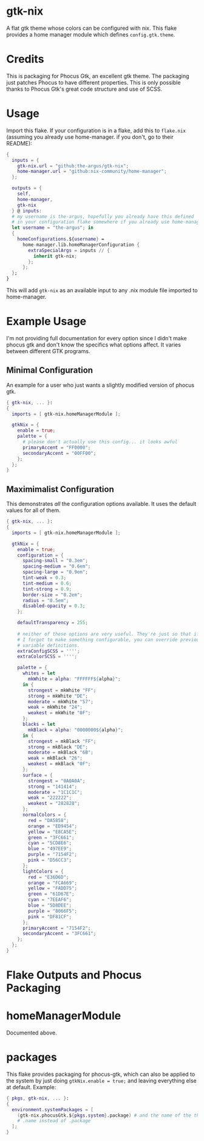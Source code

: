# gtk-nix
A flat gtk theme whose colors can be configured with nix. This flake
provides a home manager module which defines ``config.gtk.theme``.

# Credits
This is packaging for Phocus Gtk, an excellent gtk theme. The packaging just
patches Phocus to have different properties. This is only possible thanks to
Phocus Gtk's great code structure and use of SCSS.

# Usage
Import this flake. If your configuration is in a flake, add this to
``flake.nix`` (assuming you already use home-manager. if you don't,
go to their README):
```nix
{
  inputs = {
    gtk-nix.url = "github:the-argus/gtk-nix";
    home-manager.url = "github:nix-community/home-manager";
  };

  outputs = { 
    self,
    home-manager,
    gtk-nix
  } @ inputs:
  # my username is the-argus, hopefully you already have this defined
  # in your configuration flake somewhere if you already use home-manager.
  let username = "the-argus"; in
  {
    homeConfigurations.${username} =
      home-manager.lib.homeManagerConfiguration {
        extraSpecialArgs = inputs // {
          inherit gtk-nix;
        };
      };
  };
}
```
This will add ``gtk-nix`` as an available input to any .nix module file
imported to home-manager.

# Example Usage
I'm not providing full documentation for every option since I didn't make
phocus gtk and don't know the specifics what options affect. It varies between
different GTK programs.
## Minimal Configuration
An example for a user who just wants a slightly modified version of phocus gtk.
```nix
{ gtk-nix, ... }:
{
  imports = [ gtk-nix.homeManagerModule ];

  gtkNix = {
    enable = true;
    palette = {
      # please don't actually use this config... it looks awful
      primaryAccent = "FF0000";
      secondaryAccent = "00FF00";
    };
  };
}
```
## Maximimalist Configuration
This demonstrates *all* the configuration options available.
It uses the default values for all of them.
```nix
{ gtk-nix, ... }:
{
  imports = [ gtk-nix.homeManagerModule ];

  gtkNix = {
    enable = true;
    configuration = {
      spacing-small = "0.3em";
      spacing-medium = "0.6em";
      spacing-large = "0.9em";
      tint-weak = 0.3;
      tint-medium = 0.6;
      tint-strong = 0.9;
      border-size = "0.2em";
      radius = "0.5em";
      disabled-opacity = 0.3;
    };

    defaultTransparency = 255;
    
    # neither of these options are very useful. They're just so that if
    # I forgot to make something configurable, you can override previous
    # variable definitions.
    extraConfigSCSS = '''';
    extraColorSCSS = '''';

    palette = {
      whites = let
        mkWhite = alpha: "FFFFFF${alpha}";
      in {
        strongest = mkWhite "FF";
        strong = mkWhite "DE";
        moderate = mkWhite "57";
        weak = mkWhite "24";
        weakest = mkWhite "0F";
      };
      blacks = let
        mkBlack = alpha: "0000000${alpha}";
      in {
        strongest = mkBlack "FF";
        strong = mkBlack "DE";
        moderate = mkBlack "6B";
        weak = mkBlack "26";
        weakest = mkBlack "0F";
      };
      surface = {
        strongest = "0A0A0A";
        strong = "141414";
        moderate = "1C1C1C";
        weak = "222222";
        weakest = "282828";
      };
      normalColors = {
        red = "DA5858";
        orange = "ED9454";
        yellow = "E8CA5E";
        green = "3FC661";
        cyan = "5CD8E6";
        blue = "497EE9";
        purple = "7154F2";
        pink = "D56CC3";
      };
      lightColors = {
        red = "E36D6D";
        orange = "FCA669";
        yellow = "FADD75";
        green = "61D67E";
        cyan = "7EEAF6";
        blue = "5D8DEE";
        purple = "8066F5";
        pink = "DF81CF";
      };
      primaryAccent = "7154F2";
      secondaryAccent = "3FC661";
    };
  };
}
```

# Flake Outputs and Phocus Packaging
# homeManagerModule
Documented above.

# packages
This flake provides packaging for phocus-gtk, which can also be applied
to the system by just doing ``gtkNix.enable = true;`` and leaving everything
else at default.
Example:
```nix
{ pkgs, gtk-nix, ... }:
{
  environment.systemPackages = [
    (gtk-nix.phocusGtk.${pkgs.system}.package) # and the name of the theme is
    # .name instead of .package
  ];
}

